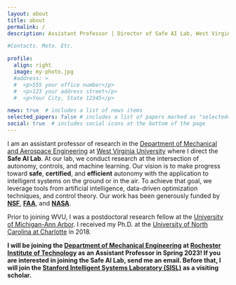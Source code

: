 ```yaml
---
layout: about
title: about
permalink: /
description: Assistant Professor | Director of Safe AI Lab, West Virginia University

#Contacts. Moto. Etc.

profile:
  align: right
  image: my-photo.jpg
  #address: >
  #  <p>555 your office number</p>
  #  <p>123 your address street</p>
  #  <p>Your City, State 12345</p>

news: true  # includes a list of news items
selected_papers: false # includes a list of papers marked as "selected={true}"
social: true  # includes social icons at the bottom of the page
---
```


I am an assistant professor of research in the [Department of Mechanical and Aerospace Engineering](https://mae.statler.wvu.edu/) at [West Virginia University](https://www.wvu.edu/) where I direct the **Safe AI Lab**. At our lab, we conduct research at the intersection of autonomy, controls, and machine learning.
Our vision is to make progress toward **safe**, **certified**, and **efficient** autonomy with the application to intelligent systems on the ground or in the air. To achieve that goal, we leverage tools from artificial intelligence, data-driven optimization techniques, and control theory. Our work has been generously funded by **[NSF](https://www.nsf.gov/awardsearch/showAward?AWD_ID=2132060)**, **[FAA](https://media.statler.wvu.edu/news/2021/09/09/wvu-engineer-earns-federal-award-for-safety-validation-of-ai-based-avionic-systems)**, and **[NASA](https://media.statler.wvu.edu/news/2022/01/24/wvu-engineers-address-nasa-problems-through-artificial-intelligence)**.

Prior to joining WVU, I was a postdoctoral research fellow at the [University of Michigan-Ann Arbor](https://umich.edu/). I received my Ph.D. at the [University of North Carolina at Charlotte](https://www.charlotte.edu/) in 2018.

**I will be joining the [Department of Mechanical Engineering](https://www.rit.edu/engineering/department-mechanical-engineering) at [Rochester Institute of Technology](https://www.rit.edu/) as an Assistant Professor in Spring 2023! If you are interested in joining the Safe AI Lab, send me an email. Before that, I will join the [Stanford Intelligent Systems Laboratory (SISL)](http://sisl.stanford.edu/) as a visiting scholar.**

